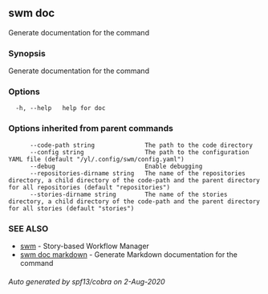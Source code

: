 ## swm doc

Generate documentation for the command

### Synopsis

Generate documentation for the command

### Options

```
  -h, --help   help for doc
```

### Options inherited from parent commands

```
      --code-path string              The path to the code directory
      --config string                 The path to the configuration YAML file (default "/yl/.config/swm/config.yaml")
      --debug                         Enable debugging
      --repositories-dirname string   The name of the repositories directory, a child directory of the code-path and the parent directory for all repositories (default "repositories")
      --stories-dirname string        The name of the stories directory, a child directory of the code-path and the parent directory for all stories (default "stories")
```

### SEE ALSO

* [swm](swm.md)	 - Story-based Workflow Manager
* [swm doc markdown](swm_doc_markdown.md)	 - Generate Markdown documentation for the command

###### Auto generated by spf13/cobra on 2-Aug-2020

